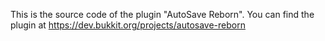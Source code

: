 This is the source code of the plugin "AutoSave Reborn". You can find the plugin at https://dev.bukkit.org/projects/autosave-reborn
